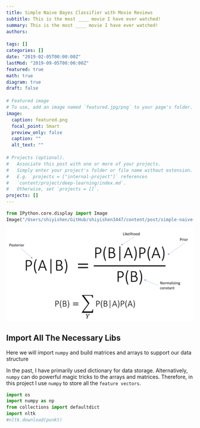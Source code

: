 ```yaml
---
title: Simple Naive Bayes Classifier with Movie Reviews
subtitle: This is the most ____ movie I have ever watched!
summary: This is the most ____ movie I have ever watched!
authors:

tags: []
categories: []
date: "2019-02-05T00:00:00Z"
lastMod: "2019-09-05T00:00:00Z"
featured: true
math: true
diagram: true
draft: false

# Featured image
# To use, add an image named `featured.jpg/png` to your page's folder. 
image:
  caption: featured.png
  focal_point: Smart
  preview_only: false
  caption: ""
  alt_text: ""

# Projects (optional).
#   Associate this post with one or more of your projects.
#   Simply enter your project's folder or file name without extension.
#   E.g. `projects = ["internal-project"]` references 
#   `content/project/deep-learning/index.md`.
#   Otherwise, set `projects = []`.
projects: []
---
```



```python
from IPython.core.display import Image
Image("/Users/shiyishen/GitHub/shiyishen3447/content/post/simple-naive-bayes/featured.png")
```

![png](./featured.png) 

## Import All The Necessary Libs 
Here we will import `numpy` and build matrices and arrays to support our data structure 

In the past, I have primarily used dictionary for data storage. Alternatively, `numpy` can do powerful magic tricks to 
the arrays and matrices. Therefore, in this project I use `numpy` to store all the `feature vectors`.


```python
import os 
import numpy as np
from collections import defaultdict
import nltk 
#nltk.download(punkt)
```
